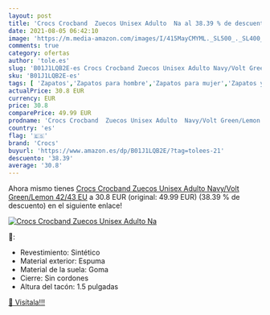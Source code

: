 ```yaml
---
layout: post
title: 'Crocs Crocband  Zuecos Unisex Adulto  Na al 38.39 % de descuento'
date: 2021-08-05 06:42:10
image: 'https://m.media-amazon.com/images/I/415MayCMYML._SL500_._SL400_.jpg'
comments: true
category: ofertas
author: 'tole.es'
slug: 'B01J1LQB2E-es Crocs Crocband Zuecos Unisex Adulto Navy/Volt Green/Lemon...'
sku: 'B01J1LQB2E-es'
tags: [ 'Zapatos','Zapatos para hombre','Zapatos para mujer','Zapatos y complementos','Zuecos de mujer','Zuecos y mules de mujer','Zuecos y mules para hombre','crocs','zuecos', ]
actualPrice: 30.8 EUR
currency: EUR
price: 30.8
comparePrice: 49.99 EUR
prodname: 'Crocs Crocband  Zuecos Unisex Adulto  Navy/Volt Green/Lemon  42/43 EU'
country: 'es'
flag: '🇪🇸'
brand: 'Crocs'
buyurl: 'https://www.amazon.es/dp/B01J1LQB2E/?tag=tolees-21'
descuento: '38.39'
average: '30.8'
---
```


Ahora mismo tienes [Crocs Crocband  Zuecos Unisex Adulto  Navy/Volt Green/Lemon  42/43 EU](https://www.amazon.es/dp/B01J1LQB2E/?tag=tolees-21) a 30.8 EUR (original: 49.99 EUR) (38.39 %  de descuento) en el siguiente enlace!

[![Crocs Crocband  Zuecos Unisex Adulto  Na](https://m.media-amazon.com/images/I/415MayCMYML._SL500_._SL400_.jpg)](https://www.amazon.es/dp/B01J1LQB2E/?tag=tolees-21)

🔎:

- Revestimiento: Sintético
- Material exterior: Espuma
- Material de la suela: Goma
- Cierre: Sin cordones
- Altura del tacón: 1.5 pulgadas

[🛒 Visítala!!!](https://www.amazon.es/dp/B01J1LQB2E/?tag=tolees-21)
